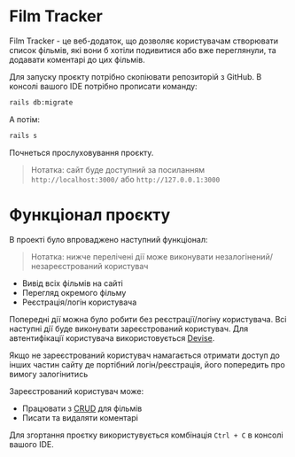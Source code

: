 # Film Tracker
Film Tracker  - це веб-додаток, що дозволяє користувачам створювати список фільмів, які вони б хотіли подивитися або вже переглянули, та додавати коментарі до цих фільмів.

Для запуску проєкту потрібно скопіювати репозиторій з GitHub.
В консолі вашого IDE потрібно прописати команду:
```sh
rails db:migrate
```
А потім:
```sh
rails s
```
Почнеться прослуховування проєкту.
> Нотатка: сайт буде доступний за посиланням `http://localhost:3000/` або `http://127.0.0.1:3000`

# Функціонал проєкту

В проекті було впроваджено наступний функціонал:
> Нотатка: нижче перелічені дії може виконувати незалогінений/незареєстрований користувач

- Вивід всіх фільмів на сайті
- Перегляд окремого фільму
- Реєстрація/логін користувача

Попередні дії можна було робити без реєстрації/логіну користувача. Всі наступні дії буде виконувати зареєстрований користувач. Для автентифікації користувача використовується [Devise](https://github.com/heartcombo/devise).

Якщо не зареєстрований користувач намагається отримати доступ до інших частин сайту де портібний логін/реєстрація, його попередить про вимогу залогінитись

Зареєстрований користувач може: 
- Працювати з [CRUD](https://uk.wikipedia.org/wiki/CRUD) для фільмів
- Писати та видаляти коментарі

Для згортання проєтку використувується комбінація `Ctrl + C` в консолі вашого IDE.